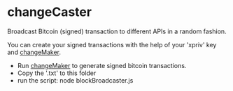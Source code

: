 # changeCaster

Broadcast Bitcoin (signed) transaction to different APIs in a random fashion.

You can create your signed transactions with the help of your 'xpriv' key and [changeMaker](https://github.com/klar/changeMaker).

* Run [changeMaker](https://github.com/klar/changeMaker) to generate signed bitcoin transactions.
* Copy the '<account>.txt' to this folder
* run the script:
 node blockBroadcaster.js

